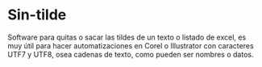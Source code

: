 # Sin-tilde
Software para quitas o sacar las tildes de un texto o listado de excel, es muy útil para hacer automatizaciones en Corel o Illustrator con caracteres UTF7 y UTF8, osea cadenas de texto, como pueden ser nombres o datos.
